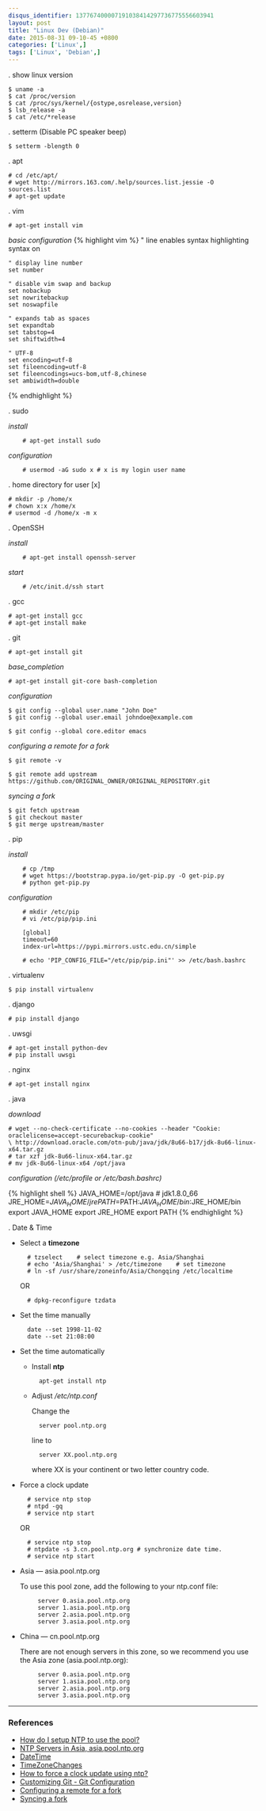 ```yaml
---
disqus_identifier: 137767400007191038414297736775556603941
layout: post
title: "Linux Dev (Debian)"
date: 2015-08-31 09-10-45 +0800
categories: ['Linux',]
tags: ['Linux', 'Debian',]
---
```

. show linux version

    $ uname -a
    $ cat /proc/version
    $ cat /proc/sys/kernel/{ostype,osrelease,version}
    $ lsb_release -a
    $ cat /etc/*release

. setterm (Disable PC speaker beep)

    $ setterm -blength 0

. apt

    # cd /etc/apt/
    # wget http://mirrors.163.com/.help/sources.list.jessie -O sources.list
    # apt-get update

. vim

    # apt-get install vim

*basic configuration*
{% highlight vim %}
    " line enables syntax highlighting
    syntax on

    " display line number
    set number

    " disable vim swap and backup
    set nobackup
    set nowritebackup
    set noswapfile

    " expands tab as spaces
    set expandtab
    set tabstop=4
    set shiftwidth=4

    " UTF-8
    set encoding=utf-8
    set fileencoding=utf-8
    set fileencodings=ucs-bom,utf-8,chinese
    set ambiwidth=double
{% endhighlight %}

. sudo

*install*

        # apt-get install sudo

*configuration*

        # usermod -aG sudo x # x is my login user name

. home directory for user [x]

    # mkdir -p /home/x
    # chown x:x /home/x
    # usermod -d /home/x -m x

. OpenSSH

*install*

        # apt-get install openssh-server

*start*

        # /etc/init.d/ssh start

. gcc
    
    # apt-get install gcc
    # apt-get install make

. git

    # apt-get install git

*base_completion*

    # apt-get install git-core bash-completion

*configuration*

    $ git config --global user.name "John Doe"
    $ git config --global user.email johndoe@example.com

    $ git config --global core.editor emacs

*configuring a remote for a fork*

    $ git remote -v
    
    $ git remote add upstream https://github.com/ORIGINAL_OWNER/ORIGINAL_REPOSITORY.git

*syncing a fork*

    $ git fetch upstream
    $ git checkout master
    $ git merge upstream/master

. pip

*install*

        # cp /tmp
        # wget https://bootstrap.pypa.io/get-pip.py -O get-pip.py
        # python get-pip.py

*configuration*

        # mkdir /etc/pip
        # vi /etc/pip/pip.ini

        [global]
        timeout=60
        index-url=https://pypi.mirrors.ustc.edu.cn/simple

        # echo 'PIP_CONFIG_FILE="/etc/pip/pip.ini"' >> /etc/bash.bashrc

. virtualenv

    $ pip install virtualenv

. django

    # pip install django

. uwsgi

    # apt-get install python-dev
    # pip install uwsgi

. nginx

    # apt-get install nginx

. java

*download*

    # wget --no-check-certificate --no-cookies --header "Cookie: oraclelicense=accept-securebackup-cookie"
    \ http://download.oracle.com/otn-pub/java/jdk/8u66-b17/jdk-8u66-linux-x64.tar.gz
    # tar xzf jdk-8u66-linux-x64.tar.gz
    # mv jdk-8u66-linux-x64 /opt/java

*configuration (/etc/profile or /etc/bash.bashrc)*

{% highlight shell %}
    JAVA_HOME=/opt/java # jdk1.8.0_66
    JRE_HOME=$JAVA_HOME/jre
    PATH=$PATH:$JAVA_HOME/bin:$JRE_HOME/bin
    export JAVA_HOME
    export JRE_HOME
    export PATH
{% endhighlight %}

. Date & Time

* Select a **timezone**

        # tzselect    # select timezone e.g. Asia/Shanghai
        # echo 'Asia/Shanghai' > /etc/timezone    # set timezone
        # ln -sf /usr/share/zoneinfo/Asia/Chongqing /etc/localtime

    OR

        # dpkg-reconfigure tzdata

* Set the time manually

        date --set 1998-11-02
        date --set 21:08:00

* Set the time automatically

    * Install **ntp**

            apt-get install ntp

    * Adjust */etc/ntp.conf*

        Change the

            server pool.ntp.org

        line to

            server XX.pool.ntp.org

        where XX is your continent or two letter country code.

* Force a clock update

        # service ntp stop
        # ntpd -gq
        # service ntp start

    OR

        # service ntp stop
        # ntpdate -s 3.cn.pool.ntp.org # synchronize date time.
        # service ntp start

* Asia — asia.pool.ntp.org

    To use this pool zone, add the following to your ntp.conf file:

           server 0.asia.pool.ntp.org
           server 1.asia.pool.ntp.org
           server 2.asia.pool.ntp.org
           server 3.asia.pool.ntp.org

* China — cn.pool.ntp.org

    There are not enough servers in this zone, so we recommend you use the Asia zone (asia.pool.ntp.org):

           server 0.asia.pool.ntp.org
           server 1.asia.pool.ntp.org
           server 2.asia.pool.ntp.org
           server 3.asia.pool.ntp.org
    
* * *

### References

* [How do I setup NTP to use the pool?](http://www.pool.ntp.org/en/use.html)
* [NTP Servers in Asia, asia.pool.ntp.org](http://www.pool.ntp.org/zone/asia)
* [DateTime](https://wiki.debian.org/DateTime)
* [TimeZoneChanges](https://wiki.debian.org/TimeZoneChanges)
* [How to force a clock update using ntp?](http://askubuntu.com/questions/254826/how-to-force-a-clock-update-using-ntp)
* [Customizing Git - Git Configuration](https://git-scm.com/book/en/v2/Customizing-Git-Git-Configuration)
* [Configuring a remote for a fork](https://help.github.com/articles/configuring-a-remote-for-a-fork/)
* [Syncing a fork](https://help.github.com/articles/syncing-a-fork/)

